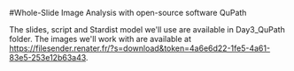 #Whole-Slide Image Analysis with open-source software QuPath

The slides, script and Stardist model we'll use are available in Day3_QuPath folder. The images we'll work with are available at https://filesender.renater.fr/?s=download&token=4a6e6d22-1fe5-4a61-83e5-253e12b63a43.

